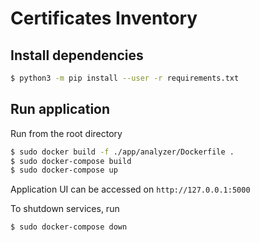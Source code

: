 # Certificates Inventory

## Install dependencies

```bash
$ python3 -m pip install --user -r requirements.txt
```

## Run application

Run from the root directory

```bash
$ sudo docker build -f ./app/analyzer/Dockerfile .
$ sudo docker-compose build
$ sudo docker-compose up
```

Application UI can be accessed on `http://127.0.0.1:5000`

To shutdown services, run

```bash
$ sudo docker-compose down
```

